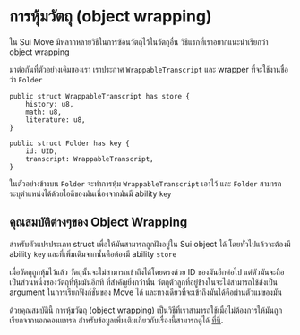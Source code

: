 # การหุ้มวัตถุ (object wrapping)

ใน Sui Move มีหลากหลายวิธีในการซ้อนวัตถุไว้ในวัตถุอื่น วิธีแรกที่เราอยากแนะนำเรียกว่า object wrapping

มาต่อกันที่ตัวอย่างเดิมของเรา เราประกาศ `WrappableTranscript` และ wrapper ที่จะใช้งานชื่อว่า `Folder` 

```move
public struct WrappableTranscript has store {
    history: u8,
    math: u8,
    literature: u8,
}

public struct Folder has key {
    id: UID,
    transcript: WrappableTranscript,
}
```

ในตัวอย่างข้างบน `Folder` จะทำการหุ้ม `WrappableTranscript` เอาไว้ และ `Folder` สามารถระบุตำแหน่งได้ด้วยไอดีของมันเนื่องจากมันมี ability `key`

## คุณสมบัติต่างๆของ Object Wrapping

สำหรับตัวแปรประเภท struct เพื่อให้มันสามารถถูกฝังอยู่ใน Sui object ได้ โดยทั่วไปแล้วจะต้องมี ability `key` และที่เพิ่มเติมจากนั้นคือต้องมี ability `store`

เมื่อวัตถุถูกหุ้มไว้แล้ว วัตถุนั้นจะไม่สามารถเข้าถึงได้โดยตรงด้วย ID ของมันอีกต่อไป แต่ตัวมันจะถือเป็นส่วนหนึ่งของวัตถุที่หุ้มมันอีกที ที่สำคัญยิ่งกว่านั้น วัตถุตัวลูกที่อยู่ข้างในจะไม่สามารถใช้ส่งเป็น argument ในการเรียกฟังก์ชั่นของ Move ได้ และทางเดียวที่จะเข้าถึงมันได้คือผ่านตัวแม่ของมัน

ด้วยคุณสมบัตินี้ การหุ้มวัตถุ (object wrapping) เป็นวิธีที่เราสามารถใช้เมื่อไม่ต้องการให้มันถูกเรียกจากนอกคอนแทรค สำหรับข้อมูลเพิ่มเติมเกี่ยวกับเรื่องนี้สามารถดูได้ [ที่นี่](https://docs.sui.io/devnet/build/programming-with-objects/ch4-object-wrapping). 